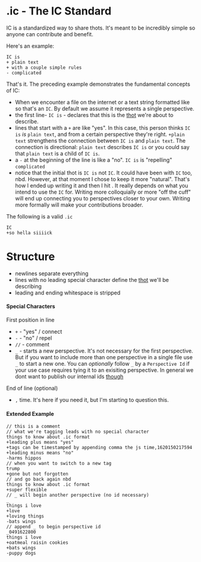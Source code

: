 # .ic - The IC Standard 

IC is a standardized way to share thots. It's meant to be incredibly simple so anyone can contribute and benefit.

Here's an example:

```
IC is
+ plain text
+ with a couple simple rules
- complicated
```
That's it. The preceding example demonstrates the fundamental concepts of  IC:

* When we encounter a file on the internet or a text string formatted like so that's an `IC`.  By default we assume it represents a single perspective. 
* the first line- `IC is` - declares that this is the [thot](#Thots) we're about to describe. 
* lines that start with a `+` are like "yes".  In this case, this person thinks `IC is` *is* `plain text`, and from a certain perspective they're right. `+plain text` strengthens the connection between `IC is` and `plain text`. The connection is directional: `plain text` describes `IC is` or you could say that `plain text` is a child of `IC is`.
* a `-` at the beginning of the line is like a "no". `IC is` is "repelling" `complicated`
* notice that the initial thot is `IC is` not `IC`. It could have been with `IC` too, nbd. However, at that moment I chose to keep it more "natural". That's how I ended up writing it and then I hit <enter>. It really depends on what you intend to use the `IC` for.  Writing more colloquially or more "off the cuff" will end up connecting you to perspectives closer to your own.  Writing more formally will make your contributions broader.

The following is a valid `.ic`
```
IC
+so hella siiiick
```

# Structure 
* newlines separate everything
* lines with no leading special character define the [thot](/docs/ic.md#Thots) we'll be describing 
* leading and ending whitespace is stripped

#### Special Characters

First position in line
* `+` - "yes" / connect
* `-` - "no" / repel
* `//` - comment
* `_` - starts a new perspective. It's not necessary for the first perspective. But if you want to include more than one perspective in a single file use `_` to start a new one.  You can *optionally* follow `_` by a `Perspective Id` if your use case requires tying it to an exisiting perspective. In general we dont want to publish our internal ids [though](/docs/privacy.md)

End of line (optional)

* `,` time. It's here if you need it, but I'm starting to question this.

#### Extended Example

```
// this is a comment
// what we're tagging leads with no special character
things to know about .ic format
+leading plus means "yes"
+tags can be timestamped by appending comma the js time,1620150217594
+leading minus means "no"
-harms hippos
// when you want to switch to a new tag
trump
+gone but not forgotten
// and go back again nbd
things to know about .ic format
+super flexible
// _ will begin another perspective (no id necessary)
_
things i love
+love
+loving things
-bats wings
// append _ to begin perspective id
_0491622800
things i love
+oatmeal raisin cookies
+bats wings
-puppy dogs

```